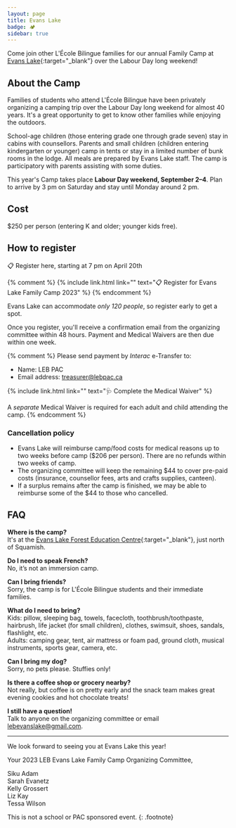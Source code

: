 ```yaml
---
layout: page
title: Evans Lake
badge: 🏕
sidebar: true
---
```


Come join other L'École Bilingue families for our annual Family Camp at [Evans Lake](https://evanslake.com/){:target="_blank"} over the Labour Day long weekend!

## About the Camp

Families of students who attend L'École Bilingue have been privately organizing a camping trip over the Labour Day long weekend for almost 40 years. It's a great opportunity to get to know other families while enjoying the outdoors.

School-age children (those entering grade one through grade seven) stay in cabins with counsellors. Parents and small children (children entering kindergarten or younger) camp in tents or stay in a limited number of bunk rooms in the lodge. All meals are prepared by Evans Lake staff. The camp is participatory with parents assisting with some duties.

This year's Camp takes place **Labour Day weekend, September 2–4**. Plan to arrive by 3 pm on Saturday and stay until Monday around 2 pm.

## Cost

$250 per person (entering K and older; younger kids free).

## How to register 

<div class="message message-icon">
  📋 Register here, starting at 7 pm on April 20th
</div>

{% comment %}
{% include link.html link="" text="📋 Register for Evans Lake Family Camp 2023" %}
{% endcomment %}

Evans Lake can accommodate _only 120 people_, so register early to get a spot. 

Once you register, you'll receive a confirmation email from the organizing committee within 48 hours. Payment and Medical Waivers are then due within one week.

{% comment %}
Please send payment by _Interac_ e-Transfer to:

*	Name: LEB PAC
*	Email address: treasurer@lebpac.ca

{% include link.html link="" text="🩺 Complete the Medical Waiver" %}

A _separate_ Medical Waiver is required for each adult and child attending the camp.
{% endcomment %}

### Cancellation policy

*	Evans Lake will reimburse camp/food costs for medical reasons up to two weeks before camp ($206 per person). There are no refunds within two weeks of camp.
*	The organizing committee will keep the remaining $44 to cover pre-paid costs (insurance, counsellor fees, arts and crafts supplies, canteen).
*	If a surplus remains after the camp is finished, we may be able to reimburse some of the $44 to those who cancelled.

## FAQ

**Where is the camp?**  
It's at the [Evans Lake Forest Education Centre](https://goo.gl/maps/eU2bzYBFbjybUhtz7){:target="_blank"}, just north of Squamish.

**Do I need to speak French?**  
No, it’s not an immersion camp.

**Can I bring friends?**  
Sorry, the camp is for L'École Bilingue students and their immediate families.

**What do I need to bring?**  
Kids: pillow, sleeping bag, towels, facecloth, toothbrush/toothpaste, hairbrush, life jacket (for small children), clothes, swimsuit, shoes, sandals, flashlight, etc.  
Adults: camping gear, tent, air mattress or foam pad, ground cloth, musical instruments, sports gear, camera, etc.

**Can I bring my dog?**  
Sorry, no pets please. Stuffies only!

**Is there a coffee shop or grocery nearby?**  
Not really, but coffee is on pretty early and the snack team makes great evening cookies and hot chocolate treats!

**I still have a question!**  
Talk to anyone on the organizing committee or email [lebevanslake@gmail.com](mailto:lebevanslake@gmail.com).

---

We look forward to seeing you at Evans Lake this year!

Your 2023 LEB Evans Lake Family Camp Organizing Committee,

Siku Adam  
Sarah Evanetz  
Kelly Grossert  
Liz Kay  
Tessa Wilson

This is not a school or PAC sponsored event.
{: .footnote}